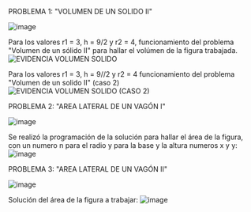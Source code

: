 PROBLEMA 1: "VOLUMEN DE UN SOLIDO II"

![image](https://github.com/user-attachments/assets/a8ea9c6b-f984-49bb-ab60-9f0c25b2fa26)


Para los valores r1 = 3, h = 9/2 y r2 = 4, funcionamiento del problema "Volumen de un sólido II" para hallar el volúmen de la figura trabajada.
![EVIDENCIA VOLUMEN SOLIDO](https://github.com/user-attachments/assets/614dc46e-6482-491a-a0ae-becb520b6b45)

Para los valores r1 = 3, h = 9//2 y r2 = 4 funcionamiento del problema "Volumen de un solido II" (caso 2)
![EVIDENCIA VOLUMEN SOLIDO (CASO 2)](https://github.com/user-attachments/assets/b920edca-1634-4b88-81a4-e4031512c233)

PROBLEMA 2: "AREA LATERAL DE UN VAGÓN I"

![image](https://github.com/user-attachments/assets/62488c67-73a5-46ba-92cb-89f891881d4e)


Se realizó la programación de la solución para hallar el área de la figura, con un numero n para el radio y para la base y la altura numeros x y y:
![image](https://github.com/user-attachments/assets/efec81a4-e06a-4942-8059-9811c248af21)

PROBLEMA 3: "AREA LATERAL DE UN VAGÓN II"

![image](https://github.com/user-attachments/assets/bac89b91-c267-43b6-b5a1-ccec43b58838)

Solución del área de la figura a trabajar:
![image](https://github.com/user-attachments/assets/450efe7c-0eca-41fb-88be-ac19f65ab0a7)







